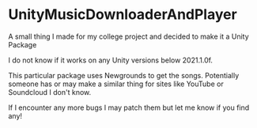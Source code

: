 # UnityMusicDownloaderAndPlayer
A small thing I made for my college project and decided to make it a Unity Package

I do not know if it works on any Unity versions below 2021.1.0f.

This particular package uses Newgrounds to get the songs. Potentially someone has or may make a similar thing for sites like YouTube or Soundcloud I don't know.

If I encounter any more bugs I may patch them but let me know if you find any!
